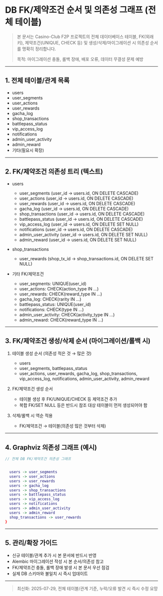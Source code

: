 # DB FK/제약조건 순서 및 의존성 그래프 (전체 테이블)

> 본 문서는 Casino-Club F2P 프로젝트의 전체 데이터베이스 테이블, FK(외래키), 제약조건(UNIQUE, CHECK 등) 및 생성/삭제/마이그레이션 시 의존성 순서를 명확히 정리합니다.
> 
> 목적: 마이그레이션 충돌, 롤백 장애, 배포 오류, 데이터 무결성 문제 예방

---

## 1. 전체 테이블/관계 목록

- users
- user_segments
- user_actions
- user_rewards
- gacha_log
- shop_transactions
- battlepass_status
- vip_access_log
- notifications
- admin_user_activity
- admin_reward
- 기타(필요시 확장)

---

## 2. FK/제약조건 의존성 트리 (텍스트)

- users
  - user_segments (user_id → users.id, ON DELETE CASCADE)
  - user_actions (user_id → users.id, ON DELETE CASCADE)
  - user_rewards (user_id → users.id, ON DELETE CASCADE)
  - gacha_log (user_id → users.id, ON DELETE CASCADE)
  - shop_transactions (user_id → users.id, ON DELETE CASCADE)
  - battlepass_status (user_id → users.id, ON DELETE CASCADE)
  - vip_access_log (user_id → users.id, ON DELETE SET NULL)
  - notifications (user_id → users.id, ON DELETE CASCADE)
  - admin_user_activity (user_id → users.id, ON DELETE SET NULL)
  - admin_reward (user_id → users.id, ON DELETE SET NULL)

- shop_transactions
  - user_rewards (shop_tx_id → shop_transactions.id, ON DELETE SET NULL)

- 기타 FK/제약조건
  - user_segments: UNIQUE(user_id)
  - user_actions: CHECK(action_type IN ...)
  - user_rewards: CHECK(reward_type IN ...)
  - gacha_log: CHECK(rarity IN ...)
  - battlepass_status: UNIQUE(user_id)
  - notifications: CHECK(type IN ...)
  - admin_user_activity: CHECK(activity_type IN ...)
  - admin_reward: CHECK(reward_type IN ...)

---

## 3. FK/제약조건 생성/삭제 순서 (마이그레이션/롤백 시)

1. 테이블 생성 순서 (의존성 적은 것 → 많은 것)
   - users
   - user_segments, battlepass_status
   - user_actions, user_rewards, gacha_log, shop_transactions, vip_access_log, notifications, admin_user_activity, admin_reward

2. FK/제약조건 생성 순서
   - 테이블 생성 후 FK/UNIQUE/CHECK 등 제약조건 추가
   - 복합 FK/SET NULL 등은 반드시 참조 대상 테이블이 먼저 생성되어야 함

3. 삭제/롤백 시 역순 적용
   - FK/제약조건 → 테이블(의존성 많은 것부터 삭제)

---

## 4. Graphviz 의존성 그래프 (예시)

```dot
// 전체 DB FK/제약조건 의존성 그래프


  users -> user_segments
  users -> user_actions
  users -> user_rewards
  users -> gacha_log
  users -> shop_transactions
  users -> battlepass_status
  users -> vip_access_log
  users -> notifications
  users -> admin_user_activity
  users -> admin_reward
  shop_transactions -> user_rewards
}
```

---

## 5. 관리/확장 가이드
- 신규 테이블/관계 추가 시 본 문서에 반드시 반영
- Alembic 마이그레이션 작성 시 본 순서/의존성 참고
- FK/제약조건 충돌, 롤백 장애 발생 시 본 문서 우선 점검
- 실제 DB 스키마와 불일치 시 즉시 업데이트

---

> 최신화: 2025-07-29, 전체 테이블/관계 기준, 누락/오류 발견 시 즉시 수정 요망
